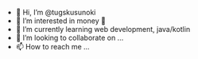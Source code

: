 - 👋 Hi, I’m @tugskusunoki
- 👀 I’m interested in money 🤑
- 🌱 I’m currently learning web development, java/kotlin
- 💞️ I’m looking to collaborate on ...
- 📫 How to reach me ...

<!---
tugskusunoki/tugskusunoki is a ✨ special ✨ repository because its `README.md` (this file) appears on your GitHub profile.
You can click the Preview link to take a look at your changes.
--->
